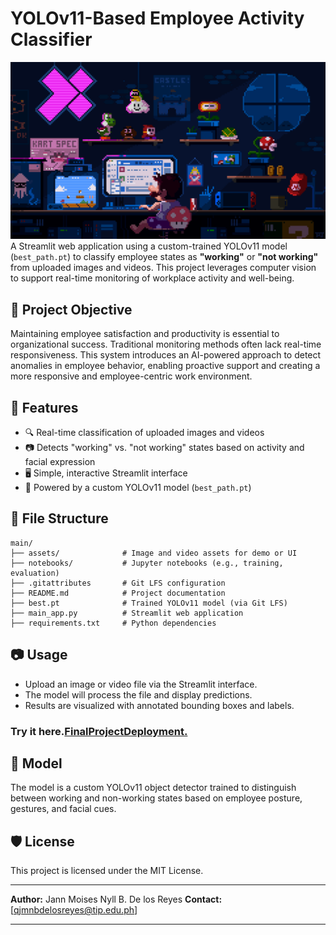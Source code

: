 # YOLOv11-Based Employee Activity Classifier
![GIF](assets/225813708-98b745f2-7d22-48cf-9150-083f1b00d6c9.gif)
A Streamlit web application using a custom-trained YOLOv11 model (`best_path.pt`) to classify employee states as **"working"** or **"not working"** from uploaded images and videos. This project leverages computer vision to support real-time monitoring of workplace activity and well-being.

## 📌 Project Objective

Maintaining employee satisfaction and productivity is essential to organizational success. Traditional monitoring methods often lack real-time responsiveness. This system introduces an AI-powered approach to detect anomalies in employee behavior, enabling proactive support and creating a more responsive and employee-centric work environment.

## 🚀 Features

- 🔍 Real-time classification of uploaded images and videos  
- 📷 Detects "working" vs. "not working" states based on activity and facial expression  
- 🖥️ Simple, interactive Streamlit interface  
- 🧠 Powered by a custom YOLOv11 model (`best_path.pt`)

## 📁 File Structure

```
main/
├── assets/              # Image and video assets for demo or UI
├── notebooks/           # Jupyter notebooks (e.g., training, evaluation)
├── .gitattributes       # Git LFS configuration
├── README.md            # Project documentation
├── best.pt              # Trained YOLOv11 model (via Git LFS)
├── main_app.py          # Streamlit web application
├── requirements.txt     # Python dependencies

````

## 📷 Usage

* Upload an image or video file via the Streamlit interface.
* The model will process the file and display predictions.
* Results are visualized with annotated bounding boxes and labels.

### Try it here.[FinalProjectDeployment.](https://cpe313-finalproject-by-popenyll.streamlit.app/)

## 🧠 Model

The model is a custom YOLOv11 object detector trained to distinguish between working and non-working states based on employee posture, gestures, and facial cues.

## 🛡️ License

This project is licensed under the MIT License.

---

**Author:** Jann Moises Nyll B. De los Reyes
**Contact:** \[[qjmnbdelosreyes@tip.edu.ph](qjmnbdelosreyes@tip.edu.ph)]



---


